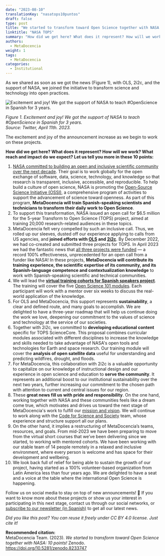 ```yaml
---
date: "2023-08-10"
translationKey: "nasatops10puntos"
draft: false
type: post
title: "We started to transform toward Open Science together with NASA: 10 points!"
linktitle: "NASA TOPS"
summary: "How did we get here? What does it represent? How will we work? What reach and impact do we expect? Let us tell you more in these 10 points."
authors:
  - MetaDocencia
weight: 1
tags:
  - MetaDocencia
categories:
  - Institutional
---
```


As we shared as soon as we got the news (Figure 1), with OLS, 2i2c, and the support of NASA, we joined the initiative to transform science and technology into open practices.

![Excitement and joy! We got the support of NASA to teach #OpenScience in Spanish for 3 years.](https://www.metadocencia.org/img/NASAtweet.jpg)

*Figure 1. Excitement and joy! We got the support of NASA to teach #OpenScience in Spanish for 3 years.*  
*Source: Twitter, April 11th. 2023.*

The excitement and joy of the announcement increase as we begin to work on these projects.

**How did we get here? What does it represent? How will we work? What reach and impact do we expect? Let us tell you more in these 10 points:**

1. [NASA committed to building an open and inclusive scientific community over the next decade](https://science.nasa.gov/open-science-overview). Their goal is to work globally for the open exchange of software, data, science, technology, and knowledge so that research is transparent, inclusive, accessible, and reproducible. To help build a culture of open science, NASA is promoting the [Open-Source Science Initiative (OSSI)](https://science.nasa.gov/open-science-overview), a comprehensive program of activities to support the advancement of science toward openness. As part of this program, **MetaDocencia will train Spanish-speaking scientists and technicians to transform their daily work to Open Science**.
2. To support this transformation, NASA issued an open call for $6.5 million for the 5-year Transform to Open Science (TOPS) project, aimed at training 20,000 research-related audiences in these topics.
3. MetaDocencia felt very compelled by such an inclusive call. Thus, we rolled up our sleeves, dusted off our experience applying to calls from US agencies, and **joined efforts with [OLS](https://openlifesci.org/) and [2i2c](https://2i2c.org/)**. By December 2022, we had co-created and submitted three projects for TOPS. In April 2023 we had the fantastic news that [all three projects were funded](https://www.nasa.gov/centers/marshall/news/releases/2023/nasa-boosts-open-science-through-innovative-training) — a record 100% effectiveness, unprecedented for an open call from a funder like NASA! In these projects, **MetaDocencia will contribute its training experience, the scientific expertise of its community, and its Spanish-language competence and contextualization knowledge** to work with Spanish-speaking scientific and technical communities.
4. We will lead the **[virtual training cohorts for Spanish speakers project](https://zenodo.org/record/8215456)**. The training will cover the five [Open Science 101 modules](https://nasa.github.io/Transform-to-Open-Science/open-science-101/). Each participant will work with a mentor over six weeks to discuss the real-world application of the knowledge.
5. For OLS and MetaDocencia, this support represents **sustainability**, a clear and defined route, and many goals to accomplish. We are delighted to have a three-year roadmap that will help us continue doing the work we love, deepening our commitment to the values of science and technology at the service of our societies.
6. Together with 2i2c, we committed to **developing educational content** specific for TOPS ScienceCore. This proposal combines curricular modules associated with different disciplines to increase the knowledge and skills needed to take advantage of NASA's open tools and technologies for Earth and space research. Our training module will cover the **analysis of open satellite data** useful for understanding and predicting wildfires, drought, and floods.
7. For MetaDocencia, this collaboration with 2i2c is a valuable opportunity to capitalize on our knowledge of instructional design and our experience in open science and education to **serve the community**. It represents an additional boost to our institutional sustainability over the next two years, further increasing our commitment to the chosen path with attention to current and central issues for our region.
8. These **great news fill us with pride and responsibility**. On the one hand, working together with NASA and these communities feels like a dream come true, which motivates and drives us toward the next stage of MetaDocencia's work to fulfill our [mission and vision](https://www.metadocencia.org/en/authors/metadocencia/). We will continue to work along with the [Code for Science and Society](https://www.codeforsociety.org/) team, whose experience and structure support all our plans.
9. On the other hand, it implies a restructuring of MetaDocencia’s teams, resources, and goals. From mid-2023 we have been preparing to move from the virtual short courses that we’ve been delivering since we started, to working with mentored cohorts. We have been working with our stable team of 14 people remotely in a relaxed and inclusive environment, where every person is welcome and has space for their development and wellbeing.
10. We look back full of relief for being able to sustain the growth of our project, having started as a 100% volunteer-based organization from Latin America less than four years ago. We are delighted to have a seat and a voice at the table where the international Open Science is happening.

Follow us on social media to stay on top of new announcements! 🚀 If you want to know more about these projects or show us your interest in participating in this next stage, contact us through our social networks, or [subscribe to our newsletter (in Spanish)](https://netlify.us19.list-manage.com/subscribe/post?u=92fb89ce82f9689a3b083bb35&amp;id=d8187ceaf7) to get all our latest news.

*Did you like this post? You can reuse it freely under CC BY 4.0 license. Just cite it!*

**Recommended citation:**  
MetaDocencia Team. (2023). *We started to transform toward Open Science together with NASA: 10 points!* Zenodo. https://doi.org/10.5281/zenodo.8233747
